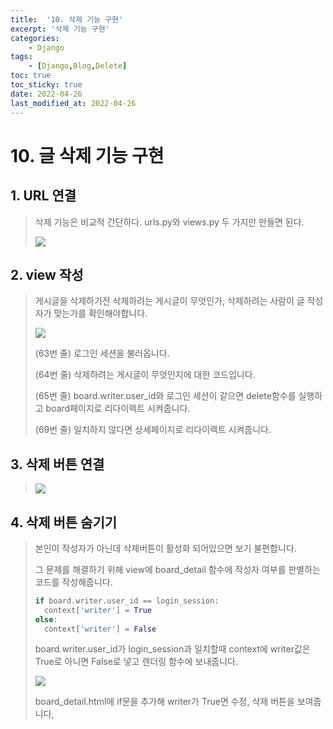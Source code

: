 ```yaml
---
title:  '10. 삭제 기능 구현' 
excerpt: '삭제 기능 구현' 
categories: 
    - Django 
tags:
    - [Django,Blog,Delete]
toc: true
toc_sticky: true
date: 2022-04-26
last_modified_at: 2022-04-26
---
```

# 10. 글 삭제 기능 구현

## 1. URL 연결

> 삭제 기능은 비교적 간단하다. urls.py와 views.py 두 가지만 만들면 된다.
>
> ![](https://img1.daumcdn.net/thumb/R1280x0/?scode=mtistory2&fname=https%3A%2F%2Fblog.kakaocdn.net%2Fdn%2FHZGMS%2FbtqTwV7b2Wn%2Fv281fwHq7pupVcL6pZHzkk%2Fimg.png)

## 2. view 작성

> 게시글을 삭제하기전 삭제하려는 게시글이 무엇인가, 삭제하려는 사람이 글 작성자가 맞는가를 확인해야합니다.
>
> ![](https://img1.daumcdn.net/thumb/R1280x0/?scode=mtistory2&fname=https%3A%2F%2Fblog.kakaocdn.net%2Fdn%2FemhSbS%2FbtqTwXKFTHN%2FsL3uIjtkjDGwVkq0jdZom0%2Fimg.png)
>
> (63번 줄) 로그인 세션을 불러옵니다.
>
> (64번 줄) 삭제하려는 게시글이 무엇인지에 대한 코드입니다.
>
> (65번 줄) board.writer.user_id와 로그인 세션이 같으면 delete함수를 실행하고 board페이지로 리다이렉트 시켜줍니다.
>
> (69번 줄) 일치하지 않다면 상세페이지로 리다이렉트 시켜줍니다.

## 3. 삭제 버튼 연결

>![](https://img1.daumcdn.net/thumb/R1280x0/?scode=mtistory2&fname=https%3A%2F%2Fblog.kakaocdn.net%2Fdn%2FxrAV1%2FbtqTDIMj5wb%2FiwOL99CxrpWle2KeG7M1P0%2Fimg.png)

## 4. 삭제 버튼 숨기기

> 본인이 작성자가 아닌데 삭제버튼이 활성화 되어있으면 보기 불편합니다.
>
> 그 문제를 해결하기 위해 view에 board_detail 함수에 작성자 여부를 판별하는 코드를 작성해줍니다.
>
> ~~~python
> if board.writer.user_id == login_session:
> 	context['writer'] = True
> else:
> 	context['writer'] = False
> ~~~
>
> board.writer.user_id가 login_session과 일치할때 context에 writer값은 True로 아니면 False로 넣고 렌더링 함수에 보내줍니다.
>
> ![](https://img1.daumcdn.net/thumb/R1280x0/?scode=mtistory2&fname=https%3A%2F%2Fblog.kakaocdn.net%2Fdn%2Fbtlm3K%2FbtqTDI6Ef8R%2FN4bk8BCFqCYLGHoITwGtT0%2Fimg.png)
>
> board_detail.html에 if문을 추가해 writer가 True면 수정, 삭제 버튼을 보여줍니다,